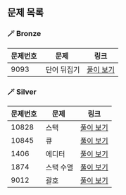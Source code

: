 ## 문제 목록
### 🪄 Bronze
| 문제번호 | 문제 | 링크 |
| ----- | --- | ----- |
|9093 |  단어 뒤집기 | [풀이 보기](./Bronze/9093. 단어 뒤집기)|
### 🪄 Silver
| 문제번호 | 문제 | 링크 |
| ----- | --- | ----- |
|10828 |  스택 | [풀이 보기](./Silver/10828. 스택)|
|10845 |  큐 | [풀이 보기](./Silver/10845. 큐)|
|1406 |  에디터 | [풀이 보기](./Silver/1406. 에디터)|
|1874 |  스택 수열 | [풀이 보기](./Silver/1874. 스택 수열)|
|9012 |  괄호 | [풀이 보기](./Silver/9012. 괄호)|
